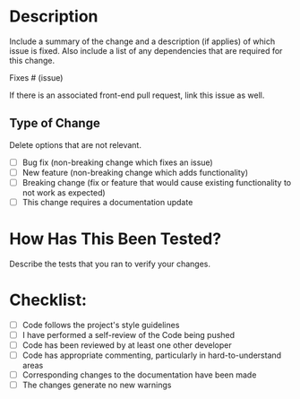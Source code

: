 # Description

Include a summary of the change and a description (if applies) of which issue is fixed.
Also include a list of any dependencies that are required for this change.

Fixes # (issue)

If there is an associated front-end pull request, link this issue as well.

## Type of Change

Delete options that are not relevant.

- [ ] Bug fix (non-breaking change which fixes an issue)
- [ ] New feature (non-breaking change which adds functionality)
- [ ] Breaking change (fix or feature that would cause existing functionality to not work as expected)
- [ ] This change requires a documentation update

# How Has This Been Tested?

Describe the tests that you ran to verify your changes.

# Checklist:

- [ ] Code follows the project's style guidelines
- [ ] I have performed a self-review of the Code being pushed
- [ ] Code has been reviewed by at least one other developer
- [ ] Code has appropriate commenting, particularly in hard-to-understand areas
- [ ] Corresponding changes to the documentation have been made
- [ ] The changes generate no new warnings